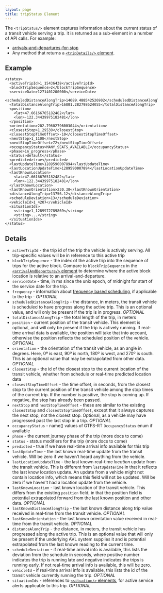 ```yaml
---
layout: page
title: tripStatus Element
---
```


The `<tripStatus/>` element captures information about the current status of a transit vehicle serving a trip.  It is returned as a sub-element in a number of API calls.  For example:

* [arrivals-and-departures-for-stop](/api/where/methods/arrivals-and-departures-for-stop)
* Any method that returns a [`<tripDetails/>` element](/api/where/elements/trip-details).

## Example

~~~
<status>
  <activeTripId>1_15436438</activeTripId>
  <blockTripSequence>2</blockTripSequence>
  <serviceDate>1271401200000</serviceDate>
  <scheduledDistanceAlongTrip>14689.488542526902</scheduledDistanceAlongTrip>
  <totalDistanceAlongTrip>16801.282798624055</totalDistanceAlongTrip>
  <position>
    <lat>47.66166765182482</lat>
    <lon>-122.34439975182481</lon>
  </position>
  <orientation>202.79602796003044</orientation>
  <closestStop>1_29530</closestStop>
  <closestStopTimeOffset>-10</closestStopTimeOffset>
  <nextStop>1_1108</nextStop>
  <nextStopTimeOffset>72</nextStopTimeOffset>
  <occupancyStatus>MANY_SEATS_AVAILABLE</occupancyStatus>
  <phase>in_progress</phase>
  <status>default</status>
  <predicted>true</predicted>
  <lastUpdateTime>1289590007894</lastUpdateTime>
  <lastLocationUpdateTime>1289590007894</lastLocationUpdateTime>
  <lastKnownLocation>
    <lat>47.66166765182482</lat>
    <lon>-122.34439975182481</lon>
  </lastKnownLocation>
  <lastKnownOrientation>230.30</lastKnownOrientation>
  <distanceAlongTrip>13756.12</distanceAlongTrip>
  <scheduleDeviation>13</scheduleDeviation>
  <vehicleId>1_4207</vehicleId>
  <situationIds>
    <string>1_1289972789869</string>
    <string>...</string>
  </situationIds>
</status>
~~~

## Details

* `activeTripId` - the trip id of the trip the vehicle is actively serving.  All trip-specific values will be in reference to this active trip
* `blockTripSequence` - the index of the active trip into the sequence of trips for the active block.  Compare to `blockTripSequence` in the [`<arrivalAndDeparture/>` element](/api/where/elements/arrival-and-departure) to determine where the active block location is relative to an arrival-and-departure.
* `serviceDate` - time, in ms since the unix epoch, of midnight for start of the service date for the trip.
* `frequency` - information about [frequency based scheduling](/api/where/elements/frequency), if applicable to the trip - *OPTIONAL*
* `scheduledDistanceAlongTrip` - the distance, in meters, the transit vehicle is scheduled to have progress along the active trip.  This is an optional value, and will only be present if the trip is in progress. *OPTIONAL*
* `totalDistanceAlongTrip` - the total length of the trip, in meters
* `position` - current position of the transit vehicle. This element is optional, and will only be present if the trip is actively running. If real-time arrival data is available, the position will take that into account, otherwise the position reflects the scheduled position of the vehicle. *OPTIONAL*
* `orientation` - the orientation of the transit vehicle, as an angle in degrees.  Here, 0º is east, 90º is north, 180º is west, and 270º is south.  This is an optional value that may be extrapolated from other data. *OPTIONAL*
* `closestStop` - the id of the closest stop to the current location of the transit vehicle, whether from schedule or real-time predicted location data
* `closestStopTimeOffset` - the time offset, in seconds, from the closest stop to the current position of the transit vehicle among the stop times of the current trip. If the number is positive, the stop is coming up. If negative, the stop has already been passed.
* `nextStop` and `nextStopTimeOffset` - these are similar to the existing `closestStop` and `closestStopTimeOffset`, except that it always captures the next stop, not the closest stop.  Optional, as a vehicle may have progressed past the last stop in a trip. *OPTIONAL*
* `occupancyStatus` - name() values of GTFS-RT `OccupancyStatus` enum if available
* `phase` - the current journey phase of the trip (more docs to come)
* `status` - status modifiers for the trip (more docs to come)
* `predicted` - true if we have real-time arrival info available for this trip
* `lastUpdateTime` - the last known real-time update from the transit vehicle.  Will be zero if we haven't heard anything from the vehicle.
* `lastLocationUpdateTime` - the last known real-time *location* update from the transit vehicle.  This is different from `lastUpdateTime` in that it reflects the last know location update.  An update from a vehicle might not contain location info, which means this field will not be updated.  Will be zero if we haven't had a location update from the vehicle.
* `lastKnownLocation` - last known location of the transit vehicle.  This differs from the existing `position` field, in that the position field is potential extrapolated forward from the last known position and other data. *OPTIONAL*
* `lastKnownDistanceAlongTrip` - the last known distance along trip value received in real-time from the transit vehicle. *OPTIONAL*
* `lastKnownOrientation` - the last known orientation value received in real-time from the transit vehicle. *OPTIONAL*
* `distanceAlongTrip` - the distance, in meters, the transit vehicle has progressed along the active trip.  This is an optional value that will only be present if the underlying AVL system supplies it and is potential extrapolated from the last known reading to the current time.
* `scheduleDeviation` - if real-time arrival info is available, this lists the deviation from the schedule in seconds, where positive number indicates the trip is running late and negative indicates the trips is running early. If not real-time arrival info is available, this will be zero.
* `vehicleId` - if real-time arrival info is available, this lists the id of the transit vehicle currently running the trip. *OPTIONAL*
* `situationIds` - references to [`<situation/>` elements](/api/where/elements/situation), for active service alerts applicable to this trip. *OPTIONAL*
